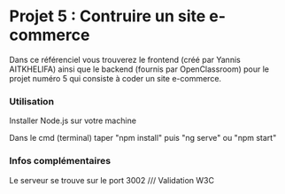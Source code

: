 # Projet 5 : Contruire un site e-commerce #

Dans ce référenciel vous trouverez le frontend (créé par Yannis AITKHELIFA) ainsi que le backend (fournis par OpenClassroom) pour le projet numéro 5 qui consiste à coder un site e-commerce.


### Utilisation ###

Installer Node.js sur votre machine

Dans le cmd (terminal) taper "npm install" puis "ng serve" ou "npm start"


### Infos complémentaires ###

Le serveur se trouve sur le port 3002 /// Validation W3C